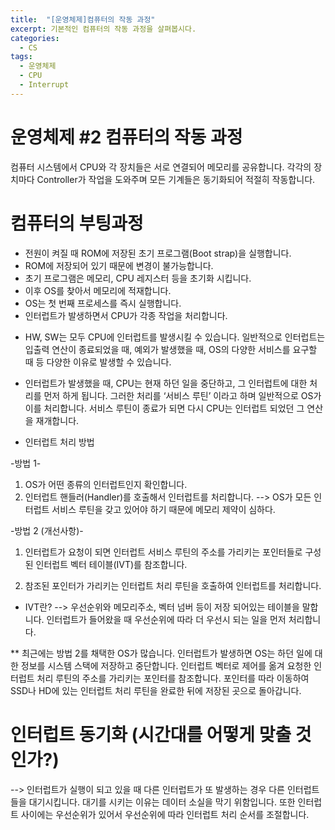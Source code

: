 ```yaml
---
title:  "[운영체제]컴퓨터의 작동 과정"
excerpt: 기본적인 컴퓨터의 작동 과정을 살펴봅시다.
categories:
  - CS
tags:
  - 운영체제
  - CPU
  - Interrupt
---
```


운영체제 #2 컴퓨터의 작동 과정
===

컴퓨터 시스템에서 CPU와 각 장치들은 서로 연결되어 메모리를 공유합니다. 각각의 장치마다 Controller가 작업을 도와주며 모든 기계들은 동기화되어 적절히 작동합니다.

컴퓨터의 부팅과정
===
- 전원이 켜질 때 ROM에 저장된 초기 프로그램(Boot strap)을 실행합니다.
- ROM에 저장되어 있기 때문에 변경이 불가능합니다.
- 초기 프로그램은 메모리, CPU 레지스터 등을 초기화 시킵니다.
- 이후 OS를 찾아서 메모리에 적재합니다.
- OS는 첫 번째 프로세스를 즉시 실행합니다.
- 인터럽트가 발생하면서 CPU가 각종 작업을 처리합니다.

* HW, SW는 모두 CPU에 인터럽트를 발생시킬 수 있습니다. 일반적으로 인터럽트는 입출력 연산이 종료되었을 때, 예외가 발생했을 때, OS의 다양한 서비스를 
요구할 때 등 다양한 이유로 발생할 수 있습니다.

* 인터럽트가 발생했을 때, CPU는 현재 하던 일을 중단하고, 그 인터럽트에 대한 처리를 먼저 하게 됩니다. 그러한 처리를 ‘서비스 루틴’ 이라고 하며 일반적으로 OS가 이를 처리합니다. 
서비스 루틴이 종료가 되면 다시 CPU는 인터럽트 되었던 그 연산을 재개합니다.

* 인터럽트 처리 방법

-방법 1-
1.	OS가 어떤 종류의 인터럽트인지 확인합니다.
2.	인터럽트 핸들러(Handler)를 호출해서 인터럽트를 처리합니다.
--> OS가 모든 인터럽트 서비스 루틴을 갖고 있어야 하기 때문에 메모리 제약이 심하다.

-방법 2 (개선사항)-

1. 인터럽트가 요청이 되면 인터럽트 서비스 루틴의 주소를 가리키는 포인터들로 구성된 인터럽트 벡터 테이블(IVT)를 참조합니다.

2. 참조된 포인터가 가리키는 인터럽트 처리 루틴을 호출하여 인터럽트를 처리합니다.

- IVT란?
--> 우선순위와 메모리주소, 벡터 넘버 등이 저장 되어있는 테이블을 말합니다. 인터럽트가 들어왔을 때 우선순위에 따라 더 우선시 되는 일을 먼저 처리합니다.

** 최근에는 방법 2를 채택한 OS가 많습니다. 인터럽트가 발생하면 OS는 하던 일에 대한 정보를 시스템 스택에 저장하고 중단합니다. 인터럽트 벡터로 제어를 옮겨 요청한 인터럽트 처리 루틴의 주소를 가리키는 포인터를 참조합니다. 포인터를 따라 이동하여 SSD나 HD에 있는 인터럽트 처리 루틴을 완료한 뒤에 저장된 곳으로 돌아갑니다.

# 인터럽트 동기화 (시간대를 어떻게 맞출 것인가?)
--> 인터럽트가 실행이 되고 있을 때 다른 인터럽트가 또 발생하는 경우 다른 인터럽트들을 대기시킵니다. 대기를 시키는 이유는 데이터 소실을 막기 위함입니다. 또한 인터럽트 사이에는 우선순위가 있어서 우선순위에 따라 인터럽트 처리 순서를 조절합니다.
